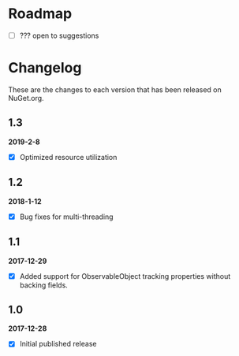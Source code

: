 # Roadmap
- [ ] ??? open to suggestions


# Changelog

These are the changes to each version that has been released
on NuGet.org.

## 1.3
**2019-2-8**
- [x] Optimized resource utilization 

## 1.2
**2018-1-12**

- [x] Bug fixes for multi-threading

## 1.1
**2017-12-29**

- [x] Added support for ObservableObject tracking properties without backing fields.

## 1.0

**2017-12-28**

- [x] Initial published release